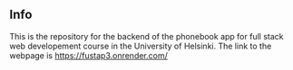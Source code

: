 ## Info

This is the repository for the backend of the phonebook app for full stack web developement course in the University of Helsinki. The link to the webpage is https://fustap3.onrender.com/

